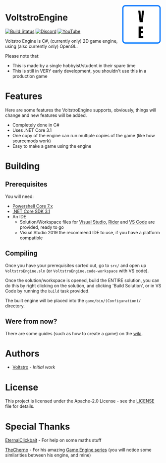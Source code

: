 <img align="right" src="logo.png"><p></p>

# VoltstroEngine
 
[![Build Status](https://dev.azure.com/Voltstro/VoltstroEngine/_apis/build/status/VoltstroEngine?branchName=master)](https://dev.azure.com/Voltstro/VoltstroEngine/_build/latest?definitionId=4&branchName=master)
[![Discord](https://img.shields.io/badge/Discord-Voltstro-7289da.svg)](https://discord.voltstro.dev) 
[![YouTube](https://img.shields.io/badge/Youtube-Voltstro-red.svg?logo=youtube)](https://www.youtube.com/Voltstro)

Voltstro Engine is C#, (currently only) 2D game engine, using (also currently only) OpenGL.

Please note that:

- This is made by a single hobbyist/student in their spare time
- This is still in VERY early development, you shouldn't use this in a production game

# Features

Here are some features the VoltstroEngine supports, obviously, things will change and new features will be added.

- Completely done in C#
- Uses .NET Core 3.1
- One copy of the engine can run multiple copies of the game (like how sourcemods work)
- Easy to make a game using the engine

# Building

## Prerequisites

You will need:

- [Powershell Core 7.x](https://github.com/PowerShell/PowerShell/releases)
- [.NET Core SDK 3.1](https://dotnet.microsoft.com/download/dotnet-core/3.1)
- An IDE
    - Solution/Workspace files for [Visual Studio](https://visualstudio.microsoft.com/), [Rider](https://www.jetbrains.com/rider/) and [VS Code](https://code.visualstudio.com/) are provided, ready to go
    - Visual Studio 2019 the recommend IDE to use, if you have a platform compatible

## Compiling

Once you have your prerequisites sorted out, go to `src/` and open up `VoltstroEngine.sln` (or `VoltstroEngine.code-workspace` with VS code).

Once the solution/workspace is opened, build the ENTIRE solution, you can do this by right clicking on the solution, and clicking 'Build Solution', or in VS Code by running the `build` task provided.

The built engine will be placed into the `game/bin/(Configuration)/` directory.

## Were from now?

There are some guides (such as how to create a game) on the [wiki](https://github.com/Voltstro/VoltstroEngine/wiki).

# Authors

- [Voltstro](https://github.com/Voltstro) - *Initial work*

# License

This project is licensed under the Apache-2.0 License - see the [LICENSE](LICENSE) file for details.

# Special Thanks

[EternalClickbait](https://github.com/EternalClickbait) - For help on some maths stuff

[TheCherno](https://github.com/TheCherno) - For his amazing [Game Engine series](https://www.youtube.com/playlist?list=PLlrATfBNZ98dC-V-N3m0Go4deliWHPFwT) (you will notice some similarities between his engine, and mine)